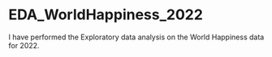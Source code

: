 # EDA_WorldHappiness_2022
I have performed the Exploratory data analysis on the World Happiness data for 2022.

